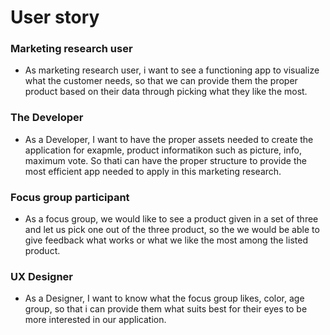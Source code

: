 # User story #

### Marketing research user

* As marketing research user, i want to see a functioning app to visualize what the customer needs, so that we can provide them the proper product based on their data through picking what they like the most.

### The Developer

* As a Developer, I want to have the proper assets needed to create the application for exapmle, product informatikon such as picture, info, maximum vote. So thati can have the proper structure to provide the most efficient app needed to apply in this marketing research.

### Focus group participant

* As a focus group, we would like to see a product given in a set of three and let us pick one out of the three product, so the we would be able to give feedback what works or what we like the most among the listed product.

### UX Designer

* As a Designer, I want to know what the focus group likes, color, age group, so that i can provide them what suits best for their eyes to be more interested in our application. 